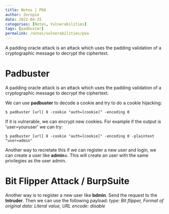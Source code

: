 ```yaml
---
title: Notes | POA
author: Zeropio
date: 2022-04-25
categories: [Notes, Vulnerabilities]
tags: [padbuster]
permalink: /notes/vulnerabilities/poa
---
```



A padding oracle attack is an attack which uses the padding validation of a cryptographic message to decrypt the ciphertext.

# Padbuster
A padding oracle attack is an attack which uses the padding validation of a cryptographic message to decrypt the ciphertext.

We can use **padbuster** to decode a cookie and try to do a cookie hijacking:
```console
$ padbuster [url] 8 -cookie "auth=[cookie]" -encoding 0
```

If it is vulnerable, we can encrypt new cookies. For example if the output is 'user=youruser' we can try:
```console
$ padbuster [url] 8 -cookie "auth=[cookie]" -encoding 0 -plaintext "user=admin"
```

Another way to recretate this if we can register a new user and login, we can create a user like **admin=**. This will create an user with the same privilegies as the user admin.

# Bit Flipper Attack / BurpSuite
Another way is to register a new user like **bdmin**. Send the request to the **Intruder**.
Then we can use the following payload: *type: Bit flipper, Format of original data: Literal value, URL encode: disable*

